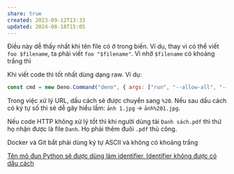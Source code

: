 ```yaml
---
share: true
created: 2023-09-12T13:33
updated: 2024-08-18T15:05
---
```

Điều này dễ thấy nhất khi tên file có ở trong biến. Ví dụ, thay vì có thể viết `foo $filename`, ta phải viết `foo "$filename"`. Vì nhỡ `$filename` có khoảng trắng thì 

Khi viết code thì tốt nhất dùng dạng raw. Ví dụ:
```js
const cmd = new Deno.Command("deno", { args: ["run", "--allow-all", "--allow-run", String.raw`${filename}`, câuNhập, '--json-debug'] });
```

Trong việc xử lý URL, dấu cách sẽ được chuyển sang `%20`. Nếu sau dấu cách có ký tự số thì sẽ dễ gây hiểu lầm: `ảnh 1.jpg` → `ảnh%201.jpg`.

Nếu code HTTP không xử lý tốt thì khi người dùng tải `Danh sách.pdf` thì thứ họ nhận được là file `Danh`. Họ phải thêm đuôi `.pdf` thủ công.

Docker và Git bắt phải dùng ký tự ASCII và không có khoảng trắng

[Tên mô đun Python sẽ được dùng làm identifier. Identifier không được có dấu cách](./T%C3%AAn%20m%C3%B4%20%C4%91un%20Python%20s%E1%BA%BD%20%C4%91%C6%B0%E1%BB%A3c%20d%C3%B9ng%20l%C3%A0m%20identifier.%20Identifier%20kh%C3%B4ng%20%C4%91%C6%B0%E1%BB%A3c%20c%C3%B3%20d%E1%BA%A5u%20c%C3%A1ch.md)

